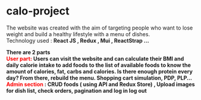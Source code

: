 # calo-project
The website was created with the aim of targeting people who want to lose weight and build a healthy lifestyle with a menu of dishes.<br>
Technology used : <b>React JS , Redux , Mui , ReactStrap ...<b>

There are 2 parts <br>
<b style="color : red">User part:</b> Users can visit the website and can <b>calculate their BMI and daily calorie</b> intake to <b>add foods to the list of available foods</b> to know the amount of calories, fat, carbs and calories. Is there enough protein every day? From there, rebuild the menu. <b>Shopping cart simulation, PDP, PLP...</b><br>
<b style="color : red">Admin section</b> : CRUD foods ( using API and Redux Store) , Upload images for dish list, check orders, pagination and log in log out
